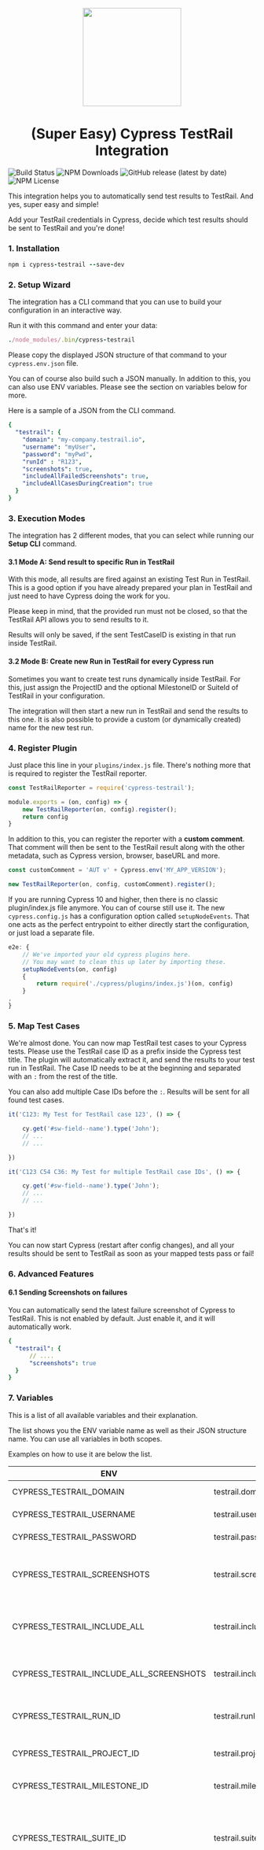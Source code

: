 <p align="center">
   <img width="200px" src="/assets/cypress.jpg">
</p>
<h1 align="center">(Super Easy) Cypress TestRail Integration</h1>


![Build Status](https://github.com/boxblinkracer/cypress-testrail/actions/workflows/ci_pipe.yml/badge.svg) ![NPM Downloads](https://badgen.net/npm/dt/cypress-testrail) ![GitHub release (latest by date)](https://img.shields.io/github/v/release/boxblinkracer/cypress-testrail) ![NPM License](https://img.shields.io/npm/l/cypress-testrail)

This integration helps you to automatically send test results to TestRail. And yes, super easy and simple!

Add your TestRail credentials in Cypress, decide which test results should be sent to TestRail and you're done!



### 1. Installation

```ruby 
npm i cypress-testrail --save-dev
```



### 2. Setup Wizard

The integration has a CLI command that you can use to build your configuration in an interactive way.

Run it with this command and enter your data:

```ruby 
./node_modules/.bin/cypress-testrail 
```

Please copy the displayed JSON structure of that command to your `cypress.env.json` file. 

You can of course also build such a JSON manually. In addition to this, you can also use ENV variables. Please see the section on variables below for more.

Here is a sample of a JSON from the CLI command.

```yaml 
{
  "testrail": {
    "domain": "my-company.testrail.io",
    "username": "myUser",
    "password": "myPwd",
    "runId" : "R123",
    "screenshots": true,
    "includeAllFailedScreenshots": true,
    "includeAllCasesDuringCreation": true
  }
}
```



### 3. Execution Modes

The integration has 2 different modes, that you can select while running our **Setup CLI** command.



#### 3.1 Mode A: Send result to specific Run in TestRail

With this mode, all results are fired against an existing Test Run in TestRail.
This is a good option if you have already prepared your plan in TestRail and just need to have Cypress doing the work for you.

Please keep in mind, that the provided run must not be closed, so that the TestRail API allows you to send results to it.

Results will only be saved, if the sent TestCaseID is  existing in that run inside TestRail.



#### 3.2 Mode B: Create new Run in TestRail for every Cypress run

Sometimes you want to create test runs dynamically inside TestRail.
For this, just assign the ProjectID and the optional MilestoneID or SuiteId of TestRail in your configuration.

The integration will then start a new run in TestRail and send the results to this one.
It is also possible to provide a custom (or dynamically created) name for the new test run.



### 4. Register Plugin

Just place this line in your `plugins/index.js` file.
There's nothing more that is required to register the TestRail reporter.

```javascript 
const TestRailReporter = require('cypress-testrail');

module.exports = (on, config) => {
    new TestRailReporter(on, config).register();
    return config
}
```

In addition to this, you can register the reporter with a **custom comment**.
That comment will then be sent to the TestRail result along with the other metadata,
such as Cypress version, browser, baseURL and more.

```javascript 
const customComment = 'AUT v' + Cypress.env('MY_APP_VERSION');

new TestRailReporter(on, config, customComment).register();
```

If you are running Cypress 10 and higher, then there is no classic plugin/index.js file anymore.
You can of course still use it. The new `cypress.config.js` has a configuration option called `setupNodeEvents`.
That one acts as the perfect entrypoint to either directly start the configuration, or just load a separate file.

```javascript
e2e: {
    // We've imported your old cypress plugins here.
    // You may want to clean this up later by importing these.
    setupNodeEvents(on, config)
    {
        return require('./cypress/plugins/index.js')(on, config)
    }
,
}
```



### 5. Map Test Cases

We're almost done.
You can now map TestRail test cases to your Cypress tests.
Please use the TestRail case ID as a prefix inside the Cypress test title.
The plugin will automatically extract it, and send the results to your test run in TestRail.
The Case ID needs to be at the beginning and separated with an `:` from the rest of the title.

You can also add multiple Case IDs before the `:`. Results will be sent for all found test cases.

```javascript 
it('C123: My Test for TestRail case 123', () => {

    cy.get('#sw-field--name').type('John');
    // ...
    // ...

})

it('C123 C54 C36: My Test for multiple TestRail case IDs', () => {

    cy.get('#sw-field--name').type('John');
    // ...
    // ...

})
```



That's it!

You can now start Cypress (restart after config changes), and all your results should be sent to TestRail as soon as your mapped tests pass or fail!



### 6. Advanced Features

#### 6.1 Sending Screenshots on failures

You can automatically send the latest failure screenshot of Cypress to TestRail.
This is not enabled by default. Just enable it, and it will automatically work.

```yaml 
{
  "testrail": {
      // ....
      "screenshots": true
  }
}
```



### 7. Variables

This is a list of all available variables and their explanation.

The list shows you the ENV variable name as well as their JSON structure name.
You can use all variables in both scopes. 

Examples on how to use it are below the list.

|  ENV                           | JSON | Required                   | Description                                                                                                                                                                           |
|--------------------------------| ---------------------- |----------------------------|---------------------------------------------------------------------------------------------------------------------------------------------------------------------------------------|
|  CYPRESS_TESTRAIL_DOMAIN       | testrail.domain                | yes | TestRail domain                                                                                                                                                                       |
|  CYPRESS_TESTRAIL_USERNAME     | testrail.username  | yes | TestRail username                                                                                                                                                                     |
|  CYPRESS_TESTRAIL_PASSWORD     | testrail.password    | yes | TestRail password                                                                                                                                                                     |
|  CYPRESS_TESTRAIL_SCREENSHOTS  | testrail.screenshots | no | Send screenshots for failed tests. <br />Values: true\                                                                                                                                |
|  CYPRESS_TESTRAIL_INCLUDE_ALL  | testrail.includeAllCasesDuringCreation | no | Include all test cases in test run creation.<br />Values: true \                                                                                                                      | false<br />Default: false |
|  CYPRESS_TESTRAIL_INCLUDE_ALL_SCREENSHOTS    | testrail.includeAllFailedScreenshots | no | Include all failed screenshots.<br />Values: true \                                                                                                                                   | false<br />Default: false |
|  CYPRESS_TESTRAIL_RUN_ID       | testrail.runId | yes (Mode A) | TestRail RunID to fire against, e.g. R123                                                                                                                                             |
|  CYPRESS_TESTRAIL_PROJECT_ID   | testrail.projectId | yes (Mode B) | TestRail ProjectID, e.g. P45                                                                                                                                                          |
|  CYPRESS_TESTRAIL_MILESTONE_ID | testrail.milestoneId | yes (Mode A) | TestRail MilestoneID, e.g. M4                                                                                                                                                         |
|  CYPRESS_TESTRAIL_SUITE_ID     | testrail.suiteId | yes/no (Mode B) | TestRail SuiteID, e.g. S8.<br />Some projects might require this!                                                                                                                     |
|  CYPRESS_TESTRAIL_RUN_NAME     | testrail.runName | no (Mode B) | Template for the names of created runs. You can provide a fixed text but also use dynamic variables.<br /><br />Variables: (\_\_datetime\_\_) => generates e.g. "01/04/2022 12:45:00" |
|  CYPRESS_TESTRAIL_RUN_CLOSE    | testrail.closeRun | no (Mode B) | Automatically close test runs.<br />Values: true \                                                                                                                                    | false<br />Default: false |



#### Use on CLI

To provide variables on CLI just expose them before executing your actual command.

```bash 
CYPRESS_TESTRAIL_PROJECT_ID=2 CYPRESS_TESTRAIL_MILESTONE_ID=15 ./node_modules/.bin/cypress run 
```



#### Use in cypress.env.json

You can also provide the variables in a JSON structure like this inside your **cypress.env.json** file.

```
{
    "testrail": {
        "domain": "",
        "username": "",
        "password": "",
        "screenshots": false,
        "projectId": "",
        "milestoneId": "",
        "suiteId": "",
        "runName": "",
        "closeRun": false,
        "includeAllFailedScreenshots": false,
        "includeAllCasesDuringCreation": false
    }
}
```



### Copying / License

This repository is distributed under the MIT License (MIT).